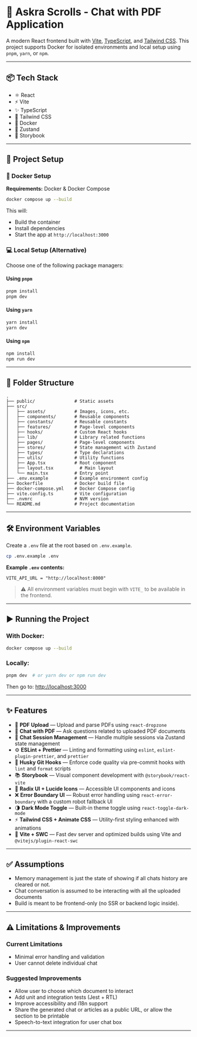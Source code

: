 # 🚀 Askra Scrolls - Chat with PDF Application

A modern React frontend built with [Vite](https://vitejs.dev/), [TypeScript](https://www.typescriptlang.org/), and [Tailwind CSS](https://tailwindcss.com/). This project supports Docker for isolated environments and local setup using `pnpm`, `yarn`, or `npm`.

---

## 📦 Tech Stack

- ⚛️ React
- ⚡ Vite
- ✨ TypeScript
- 🎨 Tailwind CSS
- 🐳 Docker
- 🔄 Zustand
- 🧪 Storybook

---

## 🔧 Project Setup

### 🐳 Docker Setup

**Requirements:** Docker & Docker Compose

```bash
docker compose up --build
```

This will:

- Build the container
- Install dependencies
- Start the app at `http://localhost:3000`

### 💻 Local Setup (Alternative)

Choose one of the following package managers:

#### Using `pnpm`

```bash
pnpm install
pnpm dev
```

#### Using `yarn`

```bash
yarn install
yarn dev
```

#### Using `npm`

```bash
npm install
npm run dev
```

---

## 📁 Folder Structure

```
.
├── public/               # Static assets
├── src/
│   ├── assets/           # Images, icons, etc.
│   ├── components/       # Reusable components
│   ├── constants/        # Reusable constants
│   ├── features/         # Page-level components
│   ├── hooks/            # Custom React hooks
│   ├── lib/              # Library related functions
│   ├── pages/            # Page-level components
│   ├── stores/           # State management with Zustand
│   ├── types/            # Type declarations
│   ├── utils/            # Utility functions
│   ├── App.tsx           # Root component
│   ├── layout.tsx          # Main layout
│   └── main.tsx          # Entry point
├── .env.example          # Example environment config
├── Dockerfile            # Docker build file
├── docker-compose.yml    # Docker Compose config
├── vite.config.ts        # Vite configuration
├── .nvmrc                # NVM version
└── README.md             # Project documentation
```

---

## 🛠️ Environment Variables

Create a `.env` file at the root based on `.env.example`.

```bash
cp .env.example .env
```

**Example `.env` contents:**

```env
VITE_API_URL = "http://localhost:8000"
```

> ⚠️ All environment variables must begin with `VITE_` to be available in the frontend.

---

## ▶️ Running the Project

### With Docker:

```bash
docker compose up --build
```

### Locally:

```bash
pnpm dev  # or yarn dev or npm run dev
```

Then go to: [http://localhost:3000](http://localhost:3000)

---

## ✨ Features

- 📄 **PDF Upload** — Upload and parse PDFs using `react-dropzone`
- 💬 **Chat with PDF** — Ask questions related to uploaded PDF documents
- 💾 **Chat Session Management** — Handle multiple sessions via Zustand state management
- ⚙️ **ESLint + Prettier** — Linting and formatting using `eslint`, `eslint-plugin-prettier`, and `prettier`
- 🐶 **Husky Git Hooks** — Enforce code quality via pre-commit hooks with `lint` and `format` scripts
- 📚 **Storybook** — Visual component development with `@storybook/react-vite`
- 🧱 **Radix UI + Lucide Icons** — Accessible UI components and icons
- ❌ **Error Boundary UI** — Robust error handling using `react-error-boundary` with a custom robot fallback UI
- 🌗 **Dark Mode Toggle** — Built-in theme toggle using `react-toggle-dark-mode`
- ⚡ **Tailwind CSS + Animate CSS** — Utility-first styling enhanced with animations
- 🔄 **Vite + SWC** — Fast dev server and optimized builds using Vite and `@vitejs/plugin-react-swc`

---

## ✅ Assumptions

- Memory management is just the state of showing if all chats history are cleared or not.
- Chat conversation is assumed to be interacting with all the uploaded documents
- Build is meant to be frontend-only (no SSR or backend logic inside).

---

## ⚠️ Limitations & Improvements

### Current Limitations

- Minimal error handling and validation
- User cannot delete individual chat

### Suggested Improvements

- Allow user to choose which document to interact
- Add unit and integration tests (Jest + RTL)
- Improve accessibility and i18n support
- Share the generated chat or articles as a public URL, or allow the section to be printable
- Speech-to-text integration for user chat box

---
